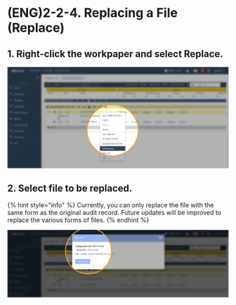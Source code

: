 # \(ENG\)2-2-4. Replacing a File \(Replace\)

## 1. Right-click the workpaper and select Replace.

![](../../../../.gitbook/assets/file_replace_1.jpg)

## 2. Select file to be replaced.

{% hint style="info" %}
Currently, you can only replace the file with the same form as the original audit record. Future updates will be improved to replace the various forms of files.
{% endhint %}

![](../../../../.gitbook/assets/file_replace_2.jpg)

